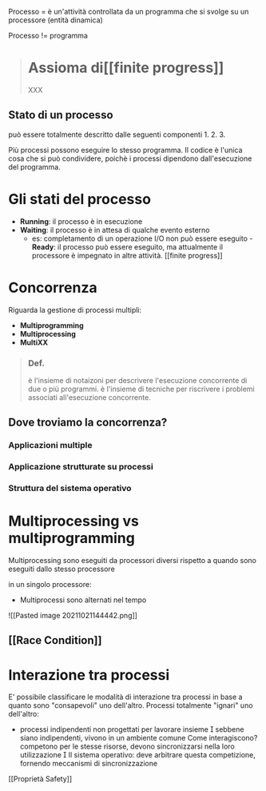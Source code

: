 Processo = è un'attività controllata da un programma che si svolge su un processore (entità dinamica)

Processo != programma

># Assioma di[[finite progress]]
>XXX

## Stato di un processo 
può essere totalmente descritto dalle seguenti componenti
1.
2.
3.

Più processi possono eseguire lo stesso programma. 
Il codice è l'unica cosa che si può condividere, poichè i processi dipendono dall'esecuzione del programma. 

# Gli stati del processo
- **Running**: il processo è in esecuzione
- **Waiting**: il processo è in attesa di qualche evento esterno
	- es: completamento di un operazione I/O non può essere eseguito
-**Ready**: il processo può essere eseguito, ma attualmente il processore è impegnato in altre attività.
[[finite progress]]
# Concorrenza
Riguarda la gestione di processi multipli:
- **Multiprogramming**
- **Multiprocessing**
- **MultiXX**

>### Def.
>è l'insieme di notaizoni per descrivere l'esecuzione concorrente di due o più programmi.
>è l'insieme di tecniche per riscrivere i problemi associati all'esecuzione concorrente.

## Dove troviamo la concorrenza?
### Applicazioni multiple
### Applicazione strutturate su processi
### Struttura del sistema operativo


# Multiprocessing vs multiprogramming
Multiprocessing sono eseguiti da processori diversi rispetto a quando sono eseguiti dallo stesso processore

in un singolo processore:
- Multiprocessi sono alternati nel tempo

![[Pasted image 20211021144442.png]]

## [[Race Condition]]

# Interazione tra processi
E' possibile classificare le modalità di interazione tra processi in base a quanto sono "consapevoli" uno dell'altro. 
Processi totalmente "ignari" uno dell'altro: 
- processi indipendenti non progettati per lavorare insieme  sebbene siano indipendenti, vivono in un ambiente comune 
Come interagiscono?
	competono per le stesse risorse, devono sincronizzarsi nella loro utilizzazione  Il sistema operativo:  deve arbitrare questa competizione, fornendo meccanismi di sincronizzazione

[[Proprietà Safety]]